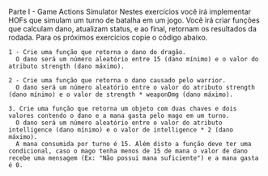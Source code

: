 Parte I - Game Actions Simulator
  Nestes exercícios você irá implementar HOFs que simulam um turno de batalha em um jogo. Você irá criar funções que calculam dano, atualizam status, e ao final, retornam os resultados da rodada.
  Para os próximos exercícios copie o código abaixo.

    1 - Crie uma função que retorna o dano do dragão.
      O dano será um número aleatório entre 15 (dano mínimo) e o valor do atributo strength (dano máximo).

    2 - Crie uma função que retorna o dano causado pelo warrior.
      O dano será um número aleatório entre o valor do atributo strength (dano mínimo) e o valor de strength * weaponDmg (dano máximo).
    
    3. Crie uma função que retorna um objeto com duas chaves e dois valores contendo o dano e a mana gasta pelo mago em um turno.
      O dano será um número aleatório entre o valor do atributo intelligence (dano mínimo) e o valor de intelligence * 2 (dano máximo).
      A mana consumida por turno é 15. Além disto a função deve ter uma condicional, caso o mago tenha menos de 15 de mana o valor de dano recebe uma mensagem (Ex: "Não possui mana suficiente") e a mana gasta é 0.
